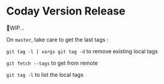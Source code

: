 # Coday Version Release

🚧WIP...

On `master`, take care to get the last tags :

`git tag -l | xargs git tag -d` to remove existing local tags

`git fetch --tags` to get from remote

`git tag -l` to list the local tags
